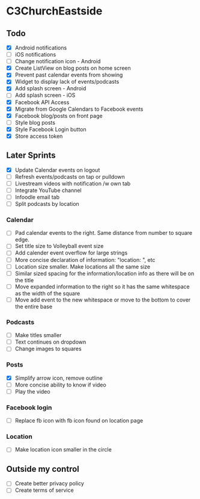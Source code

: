 # C3ChurchEastside

## Todo

- [x] Android notifications
- [ ] iOS notifications
- [ ] Change notification icon - Android
- [x] Create ListView on blog posts on home screen
- [x] Prevent past calendar events from showing
- [x] Widget to display lack of events/podcasts
- [x] Add splash screen - Android
- [ ] Add splash screen - iOS
- [X] Facebook API Access
- [x] Migrate from Google Calendars to Facebook events
- [x] Facebook blog/posts on front page
- [ ] Style blog posts
- [x] Style Facebook Login button
- [x] Store access token

## Later Sprints

- [x] Update Calendar events on logout
- [ ] Refresh events/podcasts on tap or pulldown
- [ ] Livestream videos with notification /w own tab
- [ ] Integrate YouTube channel
- [ ] Infoodle email tab
- [ ] Split podcasts by location

### Calendar
- [ ] Pad calendar events to the right. Same distance from number to square edge.
- [ ] Set title size to Volleyball event size
- [ ] Add calender event overflow for large strings
- [ ] More concise declaration of information: "location: ", etc
- [ ] Location size smaller. Make locations all the same size
- [ ] Similar sized spacing for the information/location info as there will be on the title
- [ ] Move expanded information to the right so it has the same whitespace as the width of the square
- [ ] Move add event to the new whitespace or move to the bottom to cover the entire base

### Podcasts
- [ ] Make titles smaller
- [ ] Text continues on dropdown
- [ ] Change images to squares

### Posts
- [x] Simplify arrow icon, remove outline
- [ ] More concise ability to know if video
- [ ] Play the video

### Facebook login
- [ ] Replace fb icon with fb icon found on location page

### Location
- [ ] Make location icon smaller in the circle

## Outside my control

- [ ] Create better privacy policy
- [ ] Create terms of service